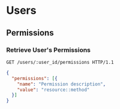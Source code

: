# Users

## Permissions

### Retrieve User's Permissions

```http
GET /users/:user_id/permissions HTTP/1.1
```

```json
{
  "permissions": [{
    "name": "Permission description",
    "value": "resource::method"
  }]
}
```
